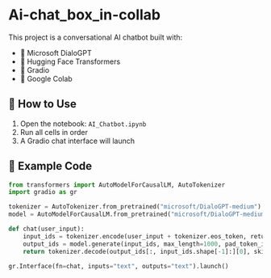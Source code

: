 # Ai-chat_box_in-collab
This project is a conversational AI chatbot built with:

- 🤖 Microsoft DialoGPT
- 🧠 Hugging Face Transformers
- 💬 Gradio
- 🧪 Google Colab

## 🚀 How to Use

1. Open the notebook: `AI_Chatbot.ipynb`
2. Run all cells in order
3. A Gradio chat interface will launch

## 🧠 Example Code

```python
from transformers import AutoModelForCausalLM, AutoTokenizer
import gradio as gr

tokenizer = AutoTokenizer.from_pretrained("microsoft/DialoGPT-medium")
model = AutoModelForCausalLM.from_pretrained("microsoft/DialoGPT-medium")

def chat(user_input):
    input_ids = tokenizer.encode(user_input + tokenizer.eos_token, return_tensors='pt')
    output_ids = model.generate(input_ids, max_length=1000, pad_token_id=tokenizer.eos_token_id)
    return tokenizer.decode(output_ids[:, input_ids.shape[-1]:][0], skip_special_tokens=True)

gr.Interface(fn=chat, inputs="text", outputs="text").launch()
